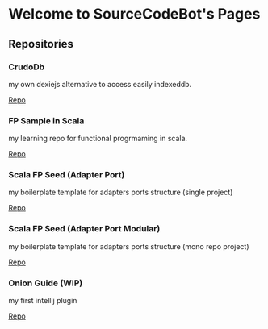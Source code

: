 # Welcome to SourceCodeBot's Pages

## Repositories

### CrudoDb

my own dexiejs alternative to access easily indexeddb.

[Repo](https://github.com/SourceCodeBot/crudodb)

### FP Sample in Scala

my learning repo for functional progrmaming in scala.

[Repo](https://github.com/SourceCodeBot/scala-fp-sample)

### Scala FP Seed (Adapter Port)

my boilerplate template for adapters ports structure (single project)

[Repo](https://github.com/SourceCodeBot/scala-adapter-port-seed.g8)

### Scala FP Seed (Adapter Port Modular)

my boilerplate template for adapters ports structure (mono repo project)

[Repo](https://github.com/SourceCodeBot/scala-adapter-port-modular-seed.g8)

### Onion Guide (WIP)

my first intellij plugin

[Repo](https://github.com/SourceCodeBot-inc/onion-guide)

